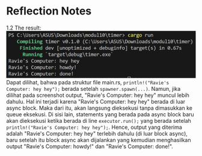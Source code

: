 # Reflection Notes

1.2 The result:
![alt text](image-1.png)
Dapat dilihat, bahwa pada struktur file main.rs, `println!("Ravie's Computer: hey hey");` berada setelah `spawner.spawn(...)`. Namun, jika dilihat pada screenshot output, "Ravie's Computer: hey hey" muncul lebih dahulu. Hal ini terjadi karena "Ravie's Computer: hey hey" berada di luar async block. Maka dari itu, akan langsung dieksekusi tanpa dimasukkan ke queue eksekusi. Di sisi lain, statements yang berada pada async block baru akan dieksekusi ketika berada di line `executor.run();` yang berada setelah `println!("Ravie's Computer: hey hey");`. Hence, output yang diterima adalah "Ravie's Computer: hey hey" terlebih dahulu (di luar block async), baru setelah itu block async akan dijalankan yang kemudian menghasilkan output "Ravie's Computer: howdy!" dan "Ravie's Computer: done!".